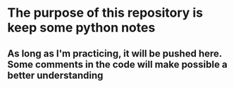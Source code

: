 # The purpose of this repository is keep some python notes
## As long as I'm practicing, it will be pushed here. Some comments in the code will make possible a better understanding